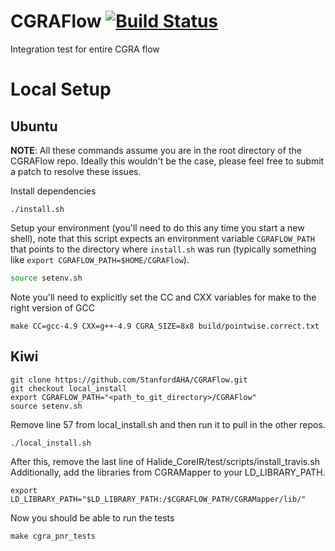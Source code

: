 # CGRAFlow [![Build Status](https://travis-ci.org/StanfordAHA/CGRAFlow.svg?branch=master)](https://travis-ci.org/StanfordAHA/CGRAFlow)
Integration test for entire CGRA flow

# Local Setup
## Ubuntu
**NOTE**: All these commands assume you are in the root directory of the
CGRAFlow repo. Ideally this wouldn't be the case, please feel free to submit a
patch to resolve these issues.

Install dependencies
```
./install.sh
```

Setup your environment (you'll need to do this any time you start a new shell),
note that this script expects an environment variable `CGRAFLOW_PATH` that
points to the directory where `install.sh` was run (typically something like
`export CGRAFLOW_PATH=$HOME/CGRAFlow`).
```bash
source setenv.sh
```

Note you'll need to explicitly set the CC and CXX variables for make to the right version of GCC
```
make CC=gcc-4.9 CXX=g++-4.9 CGRA_SIZE=8x8 build/pointwise.correct.txt
```

## Kiwi
```
git clone https://github.com/StanfordAHA/CGRAFlow.git
git checkout local_install
export CGRAFLOW_PATH="<path_to_git_directory>/CGRAFlow"
source setenv.sh
```
Remove line 57 from local_install.sh and then run it to pull in the other repos.
```
./local_install.sh
```
After this, remove the last line of Halide_CoreIR/test/scripts/install_travis.sh
Additionally, add the libraries from CGRAMapper to your LD_LIBRARY_PATH.
```
export LD_LIBRARY_PATH="$LD_LIBRARY_PATH:/$CGRAFLOW_PATH/CGRAMapper/lib/"
```
Now you should be able to run the tests
```
make cgra_pnr_tests
```


